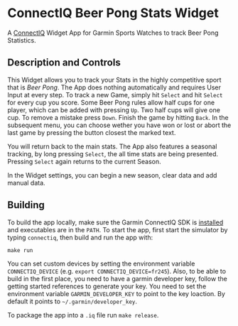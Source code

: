 # ConnectIQ Beer Pong Stats Widget

A [ConnectIQ](https://developer.garmin.com/connect-iq/overview/) Widget App for
Garmin Sports Watches to track Beer Pong Statistics.

## Description and Controls

This Widget allows you to track your Stats in the highly competitive sport that is
_Beer Pong_. The App does nothing automatically and requires User Input at
every step. To track a new Game, simply hit `Select` and hit `Select` for every
cup you score. Some Beer Pong rules allow half cups for one player, which can
be added with pressing `Up`. Two half cups will give one cup. To remove a
mistake press `Down`. Finish the game by hitting `Back`. In the subsequent
menu, you can choose wether you have won or lost or abort the last game by
pressing the button closest the marked text.

You will return back to the main stats. The App also features a seasonal
tracking, by long pressing `Select`, the all time stats are being presented.
Pressing `Select` again returns to the current Season.

In the Widget settings, you can begin a new season, clear data and add manual data.

## Building

To build the app locally, make sure the Garmin ConnectIQ SDK is
[installed](https://developer.garmin.com/connect-iq/connect-iq-basics/getting-started/)
and executables are in the `PATH`. To start the app, first start the simulator
by typing `connectiq`, then build and run the app with:

```
make run
```

You can set custom devices by setting the environment variable
`CONNECTIQ_DEVICE` (e.g. `export CONNECTIQ_DEVICE=fr245`). Also, to be able to
build in the first place, you need to have a garmin developer key, follow the
getting started references to generate your key. You need to set the
environment variable `GARMIN_DEVELOPER_KEY` to point to the key loaction. By
default it points to `~/.garmin/developer_key`.

To package the app into a `.iq` file run `make release`.
